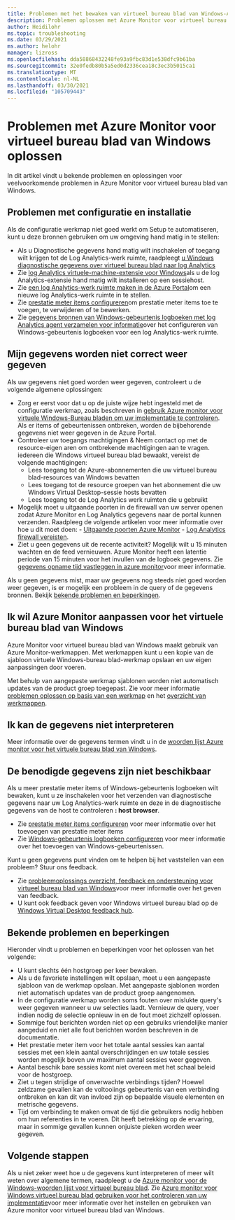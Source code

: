 ```yaml
---
title: Problemen met het bewaken van virtueel bureau blad van Windows-Azure oplossen
description: Problemen oplossen met Azure Monitor voor virtueel bureau blad van Windows.
author: Heidilohr
ms.topic: troubleshooting
ms.date: 03/29/2021
ms.author: helohr
manager: lizross
ms.openlocfilehash: dda58868432248fe93a9fbc83d1e538dfc9b61ba
ms.sourcegitcommit: 32e0fedb80b5a5ed0d2336cea18c3ec3b5015ca1
ms.translationtype: MT
ms.contentlocale: nl-NL
ms.lasthandoff: 03/30/2021
ms.locfileid: "105709443"
---
```

# <a name="troubleshoot-azure-monitor-for-windows-virtual-desktop"></a>Problemen met Azure Monitor voor virtueel bureau blad van Windows oplossen

In dit artikel vindt u bekende problemen en oplossingen voor veelvoorkomende problemen in Azure Monitor voor virtueel bureau blad van Windows.

## <a name="issues-with-configuration-and-setup"></a>Problemen met configuratie en installatie

Als de configuratie werkmap niet goed werkt om Setup te automatiseren, kunt u deze bronnen gebruiken om uw omgeving hand matig in te stellen:

- Als u Diagnostische gegevens hand matig wilt inschakelen of toegang wilt krijgen tot de Log Analytics-werk ruimte, raadpleegt [u Windows diagnostische gegevens over virtueel bureau blad naar log Analytics](diagnostics-log-analytics.md)
- Zie [log Analytics virtuele-machine-extensie voor Windows](../virtual-machines/extensions/oms-windows.md)als u de log Analytics-extensie hand matig wilt installeren op een sessiehost.
- Zie [een log Analytics-werk ruimte maken in de Azure Portal](../azure-monitor/logs/quick-create-workspace.md)om een nieuwe log Analytics-werk ruimte in te stellen.
- Zie [prestatie meter items configureren](../azure-monitor/agents/data-sources-performance-counters.md)om prestatie meter items toe te voegen, te verwijderen of te bewerken.
- Zie [gegevens bronnen van Windows-gebeurtenis logboeken met log Analytics agent verzamelen voor informatie](../azure-monitor/agents/data-sources-windows-events.md)over het configureren van Windows-gebeurtenis logboeken voor een log Analytics-werk ruimte.

## <a name="my-data-isnt-displaying-properly"></a>Mijn gegevens worden niet correct weer gegeven

Als uw gegevens niet goed worden weer gegeven, controleert u de volgende algemene oplossingen:

- Zorg er eerst voor dat u op de juiste wijze hebt ingesteld met de configuratie werkmap, zoals beschreven in [gebruik Azure monitor voor virtuele Windows-Bureau bladen om uw implementatie te controleren](azure-monitor.md). Als er items of gebeurtenissen ontbreken, worden de bijbehorende gegevens niet weer gegeven in de Azure Portal.
- Controleer uw toegangs machtigingen & Neem contact op met de resource-eigen aren om ontbrekende machtigingen aan te vragen. iedereen die Windows virtueel bureau blad bewaakt, vereist de volgende machtigingen:
    - Lees toegang tot de Azure-abonnementen die uw virtueel bureau blad-resources van Windows bevatten
    - Lees toegang tot de resource groepen van het abonnement die uw Windows Virtual Desktop-sessie hosts bevatten 
    - Lees toegang tot de Log Analytics werk ruimten die u gebruikt
- Mogelijk moet u uitgaande poorten in de firewall van uw server openen zodat Azure Monitor en Log Analytics gegevens naar de portal kunnen verzenden. Raadpleeg de volgende artikelen voor meer informatie over hoe u dit moet doen:
      - [Uitgaande poorten Azure Monitor](../azure-monitor/app/ip-addresses.md)
      - [Log Analytics firewall vereisten](../azure-monitor/agents/log-analytics-agent.md#firewall-requirements). 
- Ziet u geen gegevens uit de recente activiteit? Mogelijk wilt u 15 minuten wachten en de feed vernieuwen. Azure Monitor heeft een latentie periode van 15 minuten voor het invullen van de logboek gegevens. Zie [gegevens opname tijd vastleggen in azure monitor](../azure-monitor/logs/data-ingestion-time.md)voor meer informatie.

Als u geen gegevens mist, maar uw gegevens nog steeds niet goed worden weer gegeven, is er mogelijk een probleem in de query of de gegevens bronnen. Bekijk [bekende problemen en beperkingen](#known-issues-and-limitations). 

## <a name="i-want-to-customize-azure-monitor-for-windows-virtual-desktop"></a>Ik wil Azure Monitor aanpassen voor het virtuele bureau blad van Windows

Azure Monitor voor virtueel bureau blad van Windows maakt gebruik van Azure Monitor-werkmappen. Met werkmappen kunt u een kopie van de sjabloon virtuele Windows-bureau blad-werkmap opslaan en uw eigen aanpassingen door voeren.

Met behulp van aangepaste werkmap sjablonen worden niet automatisch updates van de product groep toegepast. Zie voor meer informatie [problemen oplossen op basis van een werkmap](../azure-monitor/insights/troubleshoot-workbooks.md) en het [overzicht van werkmappen](../azure-monitor/visualize/workbooks-overview.md).

## <a name="i-cant-interpret-the-data"></a>Ik kan de gegevens niet interpreteren

Meer informatie over de gegevens termen vindt u in de [woorden lijst Azure monitor voor het virtuele bureau blad van Windows](azure-monitor-glossary.md).

## <a name="the-data-i-need-isnt-available"></a>De benodigde gegevens zijn niet beschikbaar

Als u meer prestatie meter items of Windows-gebeurtenis logboeken wilt bewaken, kunt u ze inschakelen voor het verzenden van diagnostische gegevens naar uw Log Analytics-werk ruimte en deze in de diagnostische gegevens van de host te controleren **: host browser**. 

- Zie [prestatie meter items configureren](../azure-monitor/agents/data-sources-performance-counters.md#configuring-performance-counters) voor meer informatie over het toevoegen van prestatie meter items
- Zie [Windows-gebeurtenis logboeken configureren](../azure-monitor/agents/data-sources-windows-events.md#configuring-windows-event-logs) voor meer informatie over het toevoegen van Windows-gebeurtenissen.

Kunt u geen gegevens punt vinden om te helpen bij het vaststellen van een probleem? Stuur ons feedback.

- Zie [probleemoplossings overzicht, feedback en ondersteuning voor virtueel bureau blad van Windows](troubleshoot-set-up-overview.md)voor meer informatie over het geven van feedback.
- U kunt ook feedback geven voor Windows virtueel bureau blad op de [Windows Virtual Desktop feedback hub](https://support.microsoft.com/help/4021566/windows-10-send-feedback-to-microsoft-with-feedback-hub-app).

## <a name="known-issues-and-limitations"></a>Bekende problemen en beperkingen

Hieronder vindt u problemen en beperkingen voor het oplossen van het volgende:

- U kunt slechts één hostgroep per keer bewaken. 
- Als u de favoriete instellingen wilt opslaan, moet u een aangepaste sjabloon van de werkmap opslaan. Met aangepaste sjablonen worden niet automatisch updates van de product groep aangenomen.
- In de configuratie werkmap worden soms fouten over mislukte query's weer gegeven wanneer u uw selecties laadt. Vernieuw de query, voer indien nodig de selectie opnieuw in en de fout moet zichzelf oplossen. 
- Sommige fout berichten worden niet op een gebruiks vriendelijke manier aangeduid en niet alle fout berichten worden beschreven in de documentatie.
- Het prestatie meter item voor het totale aantal sessies kan aantal sessies met een klein aantal overschrijdingen en uw totale sessies worden mogelijk boven uw maximum aantal sessies weer gegeven.
- Aantal beschik bare sessies komt niet overeen met het schaal beleid voor de hostgroep.   
- Ziet u tegen strijdige of onverwachte verbindings tijden? Hoewel zeldzame gevallen kan de voltooiings gebeurtenis van een verbinding ontbreken en kan dit van invloed zijn op bepaalde visuele elementen en metrische gegevens.
- Tijd om verbinding te maken omvat de tijd die gebruikers nodig hebben om hun referenties in te voeren. Dit heeft betrekking op de ervaring, maar in sommige gevallen kunnen onjuiste pieken worden weer gegeven. 
    

## <a name="next-steps"></a>Volgende stappen

Als u niet zeker weet hoe u de gegevens kunt interpreteren of meer wilt weten over algemene termen, raadpleegt u de [Azure monitor voor de Windows-woorden lijst voor virtueel bureau blad](azure-monitor-glossary.md). Zie [Azure monitor voor Windows virtueel bureau blad gebruiken voor het controleren van uw implementatie](azure-monitor.md)voor meer informatie over het instellen en gebruiken van Azure monitor voor virtueel bureau blad van Windows.
